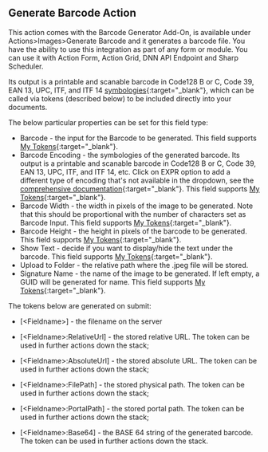 ## Generate Barcode Action

This action comes with the Barcode Generator Add-On, is available under Actions&gt;Images&gt;Generate Barcode and it generates a barcode file. You have the ability to use this integration as part of any form or module. You can use it with Action Form, Action Grid, DNN API Endpoint and Sharp Scheduler. 

Its output is a printable and scanable barcode in Code128 B or C, Code 39, EAN 13, UPC, ITF, and ITF 14 [symbologies](https://en.wikipedia.org/wiki/Barcode#Types_of_barcodes){:target="_blank"}, which can be called via tokens \(described below\) to be included directly into your documents.

The below particular properties can be set for this field type:

* Barcode - the input for the Barcode to be generated. This field supports [My Tokens](http://www.dnnsharp.com/dnn/modules/my-custom-tokens){:target="_blank"}.
* Barcode Encoding - the symbologies of the generated barcode. Its output is a printable and scanable barcode in Code128 B or C, Code 39, EAN 13, UPC, ITF, and ITF 14, etc. Click on EXPR option to add a different type of encoding that's not available in the dropdown, see the [comprehensive documentation](https://en.wikipedia.org/wiki/Barcode#Types_of_barcodes){:target="_blank"}. This field supports [My Tokens](http://www.dnnsharp.com/dnn/modules/my-custom-tokens){:target="_blank"}.
* Barcode Width - the width in pixels of the image to be generated. Note that this should be proportional with the number of characters set as Barcode Input. This field supports [My Tokens](http://www.dnnsharp.com/dnn/modules/my-custom-tokens){:target="_blank"}.
* Barcode Height - the height in pixels of the barcode to be generated. This field supports [My Tokens](http://www.dnnsharp.com/dnn/modules/my-custom-tokens){:target="_blank"}.
* Show Text - decide if you want to display/hide the text under the barcode. This field supports [My Tokens](http://www.dnnsharp.com/dnn/modules/my-custom-tokens){:target="_blank"}.
* Upload to Folder - the relative path where the .jpeg file will be stored. 
* Signature Name - the name of the image to be generated. If left empty, a GUID will be generated for name. This field supports [My Tokens](http://www.dnnsharp.com/dnn/modules/my-custom-tokens){:target="_blank"}.

The tokens below are generated on submit:

* \[&lt;Fieldname&gt;\] - the filename on the server

* \[&lt;Fieldname&gt;:RelativeUrl\] - the stored relative URL. The token can be used in further actions down the stack;

* \[&lt;Fieldname&gt;:AbsoluteUrl\] - the stored absolute URL. The token can be used in further actions down the stack;

* \[&lt;Fieldname&gt;:FilePath\] - the stored physical path. The token can be used in further actions down the stack;

* \[&lt;Fieldname&gt;:PortalPath\] - the stored portal path. The token can be used in further actions down the stack;

* \[&lt;Fieldname&gt;:Base64\] - the BASE 64 string of the generated barcode. The token can be used in further actions down the stack.



